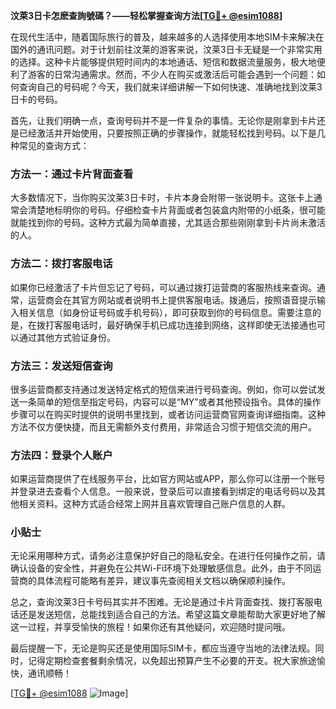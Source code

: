 **汶萊3日卡怎麽查詢號碼？——轻松掌握查询方法[[TG💪+ @esim1088](https://t.me/s/esim1088)]**

在现代生活中，随着国际旅行的普及，越来越多的人选择使用本地SIM卡来解决在国外的通讯问题。对于计划前往汶莱的游客来说，汶莱3日卡无疑是一个非常实用的选择。这种卡片能够提供短时间内的本地通话、短信和数据流量服务，极大地便利了游客的日常沟通需求。然而，不少人在购买或激活后可能会遇到一个问题：如何查询自己的号码呢？今天，我们就来详细讲解一下如何快速、准确地找到汶莱3日卡的号码。

首先，让我们明确一点，查询号码并不是一件复杂的事情。无论你是刚拿到卡片还是已经激活并开始使用，只要按照正确的步骤操作，就能轻松找到号码。以下是几种常见的查询方式：

### 方法一：通过卡片背面查看

大多数情况下，当你购买汶莱3日卡时，卡片本身会附带一张说明卡。这张卡上通常会清楚地标明你的号码。仔细检查卡片背面或者包装盒内附带的小纸条，很可能就能找到你的号码。这种方式最为简单直接，尤其适合那些刚刚拿到卡片尚未激活的人。

### 方法二：拨打客服电话

如果你已经激活了卡片但忘记了号码，可以通过拨打运营商的客服热线来查询。通常，运营商会在其官方网站或者说明书上提供客服电话。拨通后，按照语音提示输入相关信息（如身份证号码或手机号码），即可获取到你的号码信息。需要注意的是，在拨打客服电话时，最好确保手机已成功连接到网络，这样即使无法接通也可以通过其他方式验证身份。

### 方法三：发送短信查询

很多运营商都支持通过发送特定格式的短信来进行号码查询。例如，你可以尝试发送一条简单的短信至指定号码，内容可以是“MY”或者其他预设指令。具体的操作步骤可以在购买时提供的说明书里找到，或者访问运营商官网查询详细指南。这种方法不仅方便快捷，而且无需额外支付费用，非常适合习惯于短信交流的用户。

### 方法四：登录个人账户

如果运营商提供了在线服务平台，比如官方网站或APP，那么你可以注册一个账号并登录进去查看个人信息。一般来说，登录后可以直接看到绑定的电话号码以及其他相关资料。这种方式适合经常上网并且喜欢管理自己账户信息的人群。

### 小贴士

无论采用哪种方式，请务必注意保护好自己的隐私安全。在进行任何操作之前，请确认设备的安全性，并避免在公共Wi-Fi环境下处理敏感信息。此外，由于不同运营商的具体流程可能略有差异，建议事先查阅相关文档以确保顺利操作。

总之，查询汶莱3日卡号码其实并不困难。无论是通过卡片背面查找、拨打客服电话还是发送短信，总能找到适合自己的方法。希望这篇文章能帮助大家更好地了解这一过程，并享受愉快的旅程！如果你还有其他疑问，欢迎随时提问哦。

最后提醒一下，无论是购买还是使用国际SIM卡，都应当遵守当地的法律法规。同时，记得定期检查套餐剩余情况，以免超出预算产生不必要的开支。祝大家旅途愉快，通讯顺畅！

[[TG💪+ @esim1088](https://t.me/s/esim1088) ![Image](https://i.postimg.cc/4NQfJmqS/Snipaste-2025-05-13-00-14-12.png)]